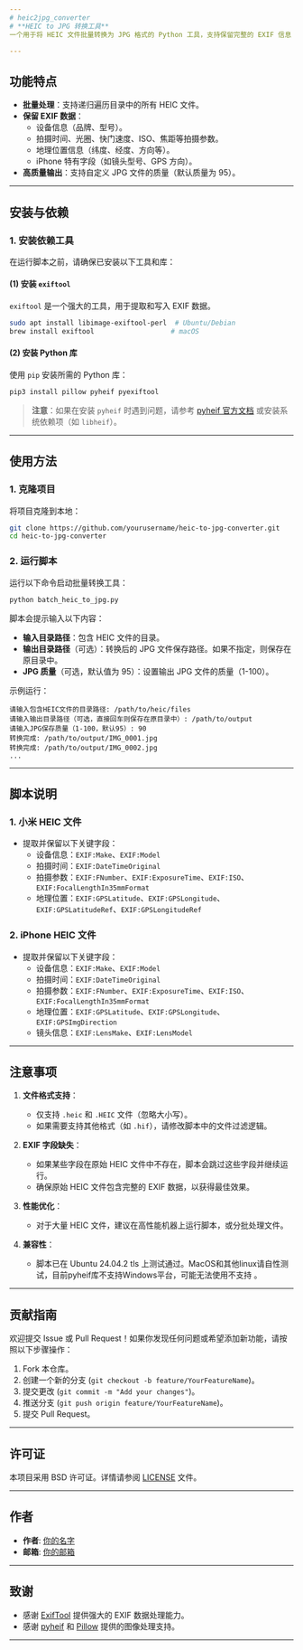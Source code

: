 ```yaml
---
# heic2jpg_converter
# **HEIC to JPG 转换工具**
一个用于将 HEIC 文件批量转换为 JPG 格式的 Python 工具，支持保留完整的 EXIF 信息（如设备型号、拍摄参数、地理位置等）。适用于小米和 iPhone 拍摄的 HEIC 文件。

---
```


## **功能特点**

- **批量处理**：支持递归遍历目录中的所有 HEIC 文件。
- **保留 EXIF 数据**：
  - 设备信息（品牌、型号）。
  - 拍摄时间、光圈、快门速度、ISO、焦距等拍摄参数。
  - 地理位置信息（纬度、经度、方向等）。
  - iPhone 特有字段（如镜头型号、GPS 方向）。
- **高质量输出**：支持自定义 JPG 文件的质量（默认质量为 95）。

---

## **安装与依赖**

### **1. 安装依赖工具**
在运行脚本之前，请确保已安装以下工具和库：

#### **(1) 安装 `exiftool`**
`exiftool` 是一个强大的工具，用于提取和写入 EXIF 数据。
```bash
sudo apt install libimage-exiftool-perl  # Ubuntu/Debian
brew install exiftool                   # macOS
```

#### **(2) 安装 Python 库**
使用 `pip` 安装所需的 Python 库：
```bash
pip3 install pillow pyheif pyexiftool
```

> **注意**：如果在安装 `pyheif` 时遇到问题，请参考 [pyheif 官方文档](https://pypi.org/project/pyheif/) 或安装系统依赖项（如 `libheif`）。

---

## **使用方法**

### **1. 克隆项目**
将项目克隆到本地：
```bash
git clone https://github.com/yourusername/heic-to-jpg-converter.git
cd heic-to-jpg-converter
```

### **2. 运行脚本**
运行以下命令启动批量转换工具：
```bash
python batch_heic_to_jpg.py
```

脚本会提示输入以下内容：
- **输入目录路径**：包含 HEIC 文件的目录。
- **输出目录路径**（可选）：转换后的 JPG 文件保存路径。如果不指定，则保存在原目录中。
- **JPG 质量**（可选，默认值为 95）：设置输出 JPG 文件的质量（1-100）。

示例运行：
```plaintext
请输入包含HEIC文件的目录路径: /path/to/heic/files
请输入输出目录路径（可选，直接回车则保存在原目录中）: /path/to/output
请输入JPG保存质量（1-100，默认95）: 90
转换完成: /path/to/output/IMG_0001.jpg
转换完成: /path/to/output/IMG_0002.jpg
...
```

---

## **脚本说明**

### **1. 小米 HEIC 文件**
- 提取并保留以下关键字段：
  - 设备信息：`EXIF:Make`、`EXIF:Model`
  - 拍摄时间：`EXIF:DateTimeOriginal`
  - 拍摄参数：`EXIF:FNumber`、`EXIF:ExposureTime`、`EXIF:ISO`、`EXIF:FocalLengthIn35mmFormat`
  - 地理位置：`EXIF:GPSLatitude`、`EXIF:GPSLongitude`、`EXIF:GPSLatitudeRef`、`EXIF:GPSLongitudeRef`

### **2. iPhone HEIC 文件**
- 提取并保留以下关键字段：
  - 设备信息：`EXIF:Make`、`EXIF:Model`
  - 拍摄时间：`EXIF:DateTimeOriginal`
  - 拍摄参数：`EXIF:FNumber`、`EXIF:ExposureTime`、`EXIF:ISO`、`EXIF:FocalLengthIn35mmFormat`
  - 地理位置：`EXIF:GPSLatitude`、`EXIF:GPSLongitude`、`EXIF:GPSImgDirection`
  - 镜头信息：`EXIF:LensMake`、`EXIF:LensModel`

---

## **注意事项**

1. **文件格式支持**：
   - 仅支持 `.heic` 和 `.HEIC` 文件（忽略大小写）。
   - 如果需要支持其他格式（如 `.hif`），请修改脚本中的文件过滤逻辑。

2. **EXIF 字段缺失**：
   - 如果某些字段在原始 HEIC 文件中不存在，脚本会跳过这些字段并继续运行。
   - 确保原始 HEIC 文件包含完整的 EXIF 数据，以获得最佳效果。

3. **性能优化**：
   - 对于大量 HEIC 文件，建议在高性能机器上运行脚本，或分批处理文件。

4. **兼容性**：
   - 脚本已在 Ubuntu 24.04.2 tls 上测试通过。MacOS和其他linux请自性测试，目前pyheif库不支持Windows平台，可能无法使用不支持 。

---

## **贡献指南**

欢迎提交 Issue 或 Pull Request！如果你发现任何问题或希望添加新功能，请按照以下步骤操作：
1. Fork 本仓库。
2. 创建一个新的分支 (`git checkout -b feature/YourFeatureName`)。
3. 提交更改 (`git commit -m "Add your changes"`)。
4. 推送分支 (`git push origin feature/YourFeatureName`)。
5. 提交 Pull Request。

---

## **许可证**

本项目采用 BSD 许可证。详情请参阅 [LICENSE](LICENSE) 文件。

---

## **作者**

- **作者**: [你的名字](https://github.com/yourusername)
- **邮箱**: [你的邮箱](mailto:your.email@example.com)

---

## **致谢**

- 感谢 [ExifTool](https://exiftool.org/) 提供强大的 EXIF 数据处理能力。
- 感谢 [pyheif](https://pypi.org/project/pyheif/) 和 [Pillow](https://python-pillow.org/) 提供的图像处理支持。

---
